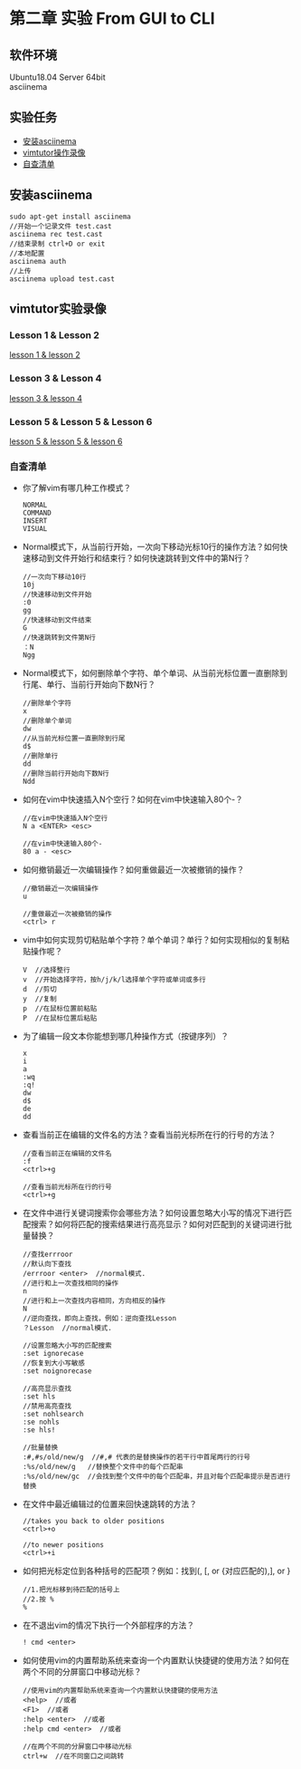 # 第二章 实验 From GUI to CLI

## 软件环境

Ubuntu18.04 Server 64bit  
asciinema

## 实验任务

* [安装asciinema](#安装asciinema)
* [vimtutor操作录像](#vimtutor实验录像)
* [自查清单](#自查清单)

## 安装asciinema

```//安装
sudo apt-get install asciinema
//开始一个记录文件 test.cast
asciinema rec test.cast
//结束录制 ctrl+D or exit
//本地配置
asciinema auth
//上传
asciinema upload test.cast
```

## vimtutor实验录像

### Lesson 1 & Lesson 2

[lesson 1 & lesson 2](https://asciinema.org/a/4BtbEYWfLdH44hyzUSJWthRY1)

### Lesson 3 & Lesson 4

[lesson 3 & lesson 4](https://asciinema.org/a/pjMx82wcdiQKeTAwEBIX5ea3n)

### Lesson 5 & Lesson 5 & Lesson 6

[lesson 5 & lesson 5 & lesson 6]( https://asciinema.org/a/1ZWam4vxAjuXOUvwBAML8ACOY)

### 自查清单

* 你了解vim有哪几种工作模式？

    ```
    NORMAL  
    COMMAND  
    INSERT  
    VISUAL
    ```

* Normal模式下，从当前行开始，一次向下移动光标10行的操作方法？如何快速移动到文件开始行和结束行？如何快速跳转到文件中的第N行？  

    ```
    //一次向下移动10行
    10j
    //快速移动到文件开始
    :0
    gg
    //快速移动到文件结束
    G
    //快速跳转到文件第N行
    ：N
    Ngg
    ```

* Normal模式下，如何删除单个字符、单个单词、从当前光标位置一直删除到行尾、单行、当前行开始向下数N行？

    ```
    //删除单个字符
    x
    //删除单个单词
    dw
    //从当前光标位置一直删除到行尾
    d$
    //删除单行
    dd
    //删除当前行开始向下数N行
    Ndd
    ```

* 如何在vim中快速插入N个空行？如何在vim中快速输入80个-？

    ```
    //在vim中快速插入N个空行
    N a <ENTER> <esc>

    //在vim中快速输入80个-
    80 a - <esc>
    ```

* 如何撤销最近一次编辑操作？如何重做最近一次被撤销的操作？

    ```
    //撤销最近一次编辑操作
    u

    //重做最近一次被撤销的操作
    <ctrl> r
    ```

* vim中如何实现剪切粘贴单个字符？单个单词？单行？如何实现相似的复制粘贴操作呢？

    ```
    V  //选择整行
    v  //开始选择字符，按h/j/k/l选择单个字符或单词或多行
    d  //剪切
    y  //复制
    p  //在鼠标位置前粘贴
    P  //在鼠标位置后粘贴
    ```

* 为了编辑一段文本你能想到哪几种操作方式（按键序列）？

    ```
    x
    i
    a
    :wq
    :q!
    dw
    d$
    de
    dd
    ```

* 查看当前正在编辑的文件名的方法？查看当前光标所在行的行号的方法？

    ```
    //查看当前正在编辑的文件名
    :f
    <ctrl>+g

    //查看当前光标所在行的行号
    <ctrl>+g
    ```

* 在文件中进行关键词搜索你会哪些方法？如何设置忽略大小写的情况下进行匹配搜索？如何将匹配的搜索结果进行高亮显示？如何对匹配到的关键词进行批量替换？

    ```
    //查找errroor
    //默认向下查找
    /errroor <enter>  //normal模式.
    //进行和上一次查找相同的操作
    n
    //进行和上一次查找内容相同，方向相反的操作
    N
    //逆向查找，即向上查找，例如：逆向查找Lesson
    ？Lesson  //normal模式.

    //设置忽略大小写的匹配搜索
    :set ignorecase
    //恢复到大小写敏感
    :set noignorecase

    //高亮显示查找
    :set hls
    //禁用高亮查找
    :set nohlsearch
    :se nohls
    :se hls!

    //批量替换
    :#,#s/old/new/g  //#,# 代表的是替换操作的若干行中首尾两行的行号
    :%s/old/new/g   //替换整个文件中的每个匹配串
    :%s/old/new/gc  //会找到整个文件中的每个匹配串，并且对每个匹配串提示是否进行替换
    ```

* 在文件中最近编辑过的位置来回快速跳转的方法？

    ```
    //takes you back to older positions
    <ctrl>+o

    //to newer positions
    <ctrl>+i
    ```

* 如何把光标定位到各种括号的匹配项？例如：找到(, [, or {对应匹配的),], or }

    ```
    //1.把光标移到待匹配的括号上
    //2.按 %
    %
    ```

* 在不退出vim的情况下执行一个外部程序的方法？

    ```
    ! cmd <enter>
    ```

* 如何使用vim的内置帮助系统来查询一个内置默认快捷键的使用方法？如何在两个不同的分屏窗口中移动光标？

    ```
    //使用vim的内置帮助系统来查询一个内置默认快捷键的使用方法
    <help>  //或者
    <F1>  //或者
    :help <enter>  //或者
    :help cmd <enter>  //或者

    //在两个不同的分屏窗口中移动光标
    ctrl+w  //在不同窗口之间跳转
    ```
